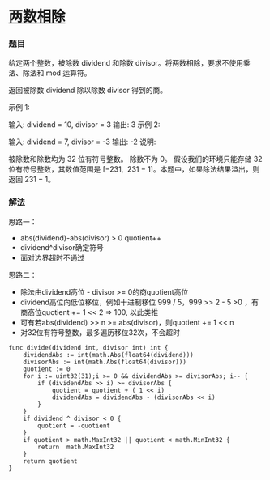 # [两数相除](https://leetcode-cn.com/problems/divide-two-integers/)

### 题目
给定两个整数，被除数 dividend 和除数 divisor。将两数相除，要求不使用乘法、除法和 mod 运算符。

返回被除数 dividend 除以除数 divisor 得到的商。

示例 1:

输入: dividend = 10, divisor = 3
输出: 3
示例 2:

输入: dividend = 7, divisor = -3
输出: -2
说明:

被除数和除数均为 32 位有符号整数。
除数不为 0。
假设我们的环境只能存储 32 位有符号整数，其数值范围是 [−231,  231 − 1]。本题中，如果除法结果溢出，则返回 231 − 1。

### 解法

思路一：

 * abs(dividend)-abs(divisor) > 0 quotient++
 * dividend^divisor确定符号
 * 面对边界超时不通过
     
思路二：

 * 除法由dividend高位 - divisor >= 0的商quotient高位
 * dividend高位向低位移位，例如十进制移位 999 / 5，999 >> 2 - 5 >0 ，有商高位quotient += 1 << 2 => 100, 以此类推
 * 可有若abs(dividend) >> n >= abs(divisor)，则quotient += 1 << n
 * 对32位有符号整数，最多遍历移位32次，不会超时


```
func divide(dividend int, divisor int) int {
	dividendAbs := int(math.Abs(float64(dividend)))
	divisorAbs := int(math.Abs(float64(divisor)))
	quotient := 0
	for i := uint32(31);i >= 0 && dividendAbs >= divisorAbs; i-- {
		if (dividendAbs >> i) >= divisorAbs {
			quotient = quotient + ( 1 << i)
			dividendAbs = dividendAbs - (divisorAbs << i)
		}
	}
	if dividend ^ divisor < 0 {
		quotient = -quotient
	}
	if quotient > math.MaxInt32 || quotient < math.MinInt32 {
		return  math.MaxInt32
	}
	return quotient
}
```
